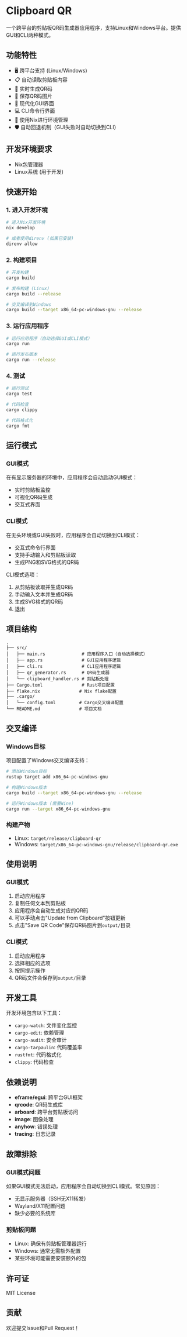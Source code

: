 # Clipboard QR

一个跨平台的剪贴板QR码生成器应用程序，支持Linux和Windows平台。提供GUI和CLI两种模式。

## 功能特性

- 🖥️ 跨平台支持 (Linux/Windows)
- 📋 自动读取剪贴板内容
- 🔄 实时生成QR码
- 💾 保存QR码图片
- 🎨 现代化GUI界面
- 💻 CLI命令行界面
- 🔧 使用Nix进行环境管理
- 🛡️ 自动回退机制（GUI失败时自动切换到CLI）

## 开发环境要求

- Nix包管理器
- Linux系统 (用于开发)

## 快速开始

### 1. 进入开发环境

```bash
# 进入Nix开发环境
nix develop

# 或者使用direnv (如果已安装)
direnv allow
```

### 2. 构建项目

```bash
# 开发构建
cargo build

# 发布构建 (Linux)
cargo build --release

# 交叉编译到Windows
cargo build --target x86_64-pc-windows-gnu --release
```

### 3. 运行应用程序

```bash
# 运行应用程序（自动选择GUI或CLI模式）
cargo run

# 运行发布版本
cargo run --release
```

### 4. 测试

```bash
# 运行测试
cargo test

# 代码检查
cargo clippy

# 代码格式化
cargo fmt
```

## 运行模式

### GUI模式
在有显示服务器的环境中，应用程序会自动启动GUI模式：
- 实时剪贴板监控
- 可视化QR码生成
- 交互式界面

### CLI模式
在无头环境或GUI失败时，应用程序会自动切换到CLI模式：
- 交互式命令行界面
- 支持手动输入和剪贴板读取
- 生成PNG和SVG格式的QR码

CLI模式选项：
1. 从剪贴板读取并生成QR码
2. 手动输入文本并生成QR码
3. 生成SVG格式的QR码
4. 退出

## 项目结构

```
.
├── src/
│   ├── main.rs              # 应用程序入口（自动选择模式）
│   ├── app.rs               # GUI应用程序逻辑
│   ├── cli.rs               # CLI应用程序逻辑
│   ├── qr_generator.rs      # QR码生成器
│   └── clipboard_handler.rs # 剪贴板处理
├── Cargo.toml               # Rust项目配置
├── flake.nix               # Nix flake配置
├── .cargo/
│   └── config.toml         # Cargo交叉编译配置
└── README.md               # 项目文档
```

## 交叉编译

### Windows目标

项目配置了Windows交叉编译支持：

```bash
# 添加Windows目标
rustup target add x86_64-pc-windows-gnu

# 构建Windows版本
cargo build --target x86_64-pc-windows-gnu --release

# 运行Windows版本 (需要Wine)
cargo run --target x86_64-pc-windows-gnu
```

### 构建产物

- Linux: `target/release/clipboard-qr`
- Windows: `target/x86_64-pc-windows-gnu/release/clipboard-qr.exe`

## 使用说明

### GUI模式
1. 启动应用程序
2. 复制任何文本到剪贴板
3. 应用程序会自动生成对应的QR码
4. 可以手动点击"Update from Clipboard"按钮更新
5. 点击"Save QR Code"保存QR码图片到`output/`目录

### CLI模式
1. 启动应用程序
2. 选择相应的选项
3. 按照提示操作
4. QR码文件会保存到`output/`目录

## 开发工具

开发环境包含以下工具：

- `cargo-watch`: 文件变化监控
- `cargo-edit`: 依赖管理
- `cargo-audit`: 安全审计
- `cargo-tarpaulin`: 代码覆盖率
- `rustfmt`: 代码格式化
- `clippy`: 代码检查

## 依赖说明

- **eframe/egui**: 跨平台GUI框架
- **qrcode**: QR码生成库
- **arboard**: 跨平台剪贴板访问
- **image**: 图像处理
- **anyhow**: 错误处理
- **tracing**: 日志记录

## 故障排除

### GUI模式问题
如果GUI模式无法启动，应用程序会自动切换到CLI模式。常见原因：
- 无显示服务器（SSH无X11转发）
- Wayland/X11配置问题
- 缺少必要的系统库

### 剪贴板问题
- Linux: 确保有剪贴板管理器运行
- Windows: 通常无需额外配置
- 某些环境可能需要安装额外的包

## 许可证

MIT License

## 贡献

欢迎提交Issue和Pull Request！ 